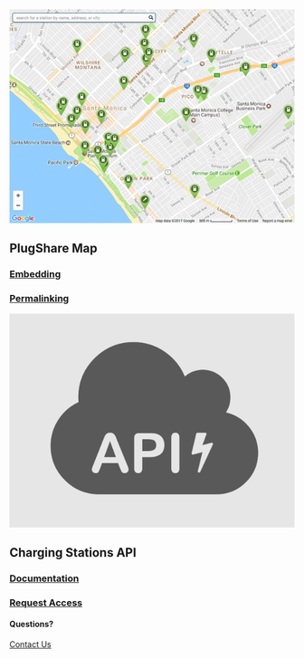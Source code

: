 <section id="map">
  <a href="#">
    <img src="embed.png">
  </a>
  <h2>PlugShare Map</h2>
  <a href="#embedding"><h3>Embedding</h3></a>
  <a href="#permalinking"><h3>Permalinking</h3></a>
</section>
<section id="api">
  <a href="#">
    <img src="api.png">
  </a>
  <h2>Charging Stations API</h2>
  <a href="#docs"><h3>Documentation</h3></a>
  <a href="#request-access"><h3>Request Access</h3></a>
</section>
<div id="cta">
  <div class="prompt">
    <h4>Questions?</h4>
  </div>
  <div class="button">
    <a href="#contact">Contact Us</a>
  </div>
</div>
